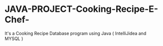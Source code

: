 # JAVA-PROJECT-Cooking-Recipe-E-Chef-
It's a Cooking Recipe Database program using Java ( IntelliJidea and MYSQL )
